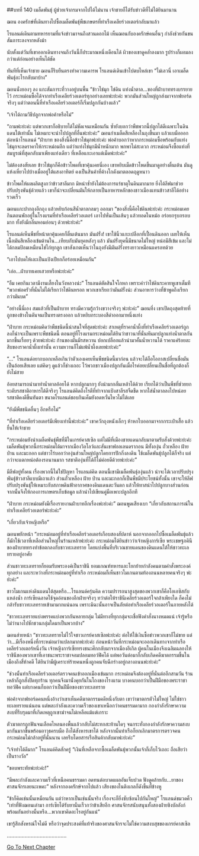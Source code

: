 ##บทที่ 140 เมล็ดพันธุ์
ผู้ช่วยเจ้ากรมจากไปได้ไม่นาน เจ้าชายก็ได้รับข่าวดีที่ไม่ได้ยินมานาน


ฌอน องครักษ์ที่เดินทางไปซื้อเมล็ดพันธุ์พืชเกษตรที่ท่าเรือเคลียร์วอเตอร์กลับมาแล้ว


โรแลนด์เดินตามทหารยามที่แจ้งข่าวมาจนถึงสวนดอกไม้ เห็นฌอนกับองครักษ์คนอื่นๆ กำลังช่วยกันขนสัมภาระลงจากหลังม้า


นับตั้งแต่วันที่เขาออกเดินทางจนถึงวันนี้ก็ประมาณหนึ่งเดือนได้ ผิวของเขาดูคล้ำลงมาก รูปร่างก็ผอมลงกว่าแต่ก่อนอย่างเห็นได้ชัด


ทันทีที่เห็นเจ้าชาย ฌอนก็รีบยืนตรงทำความเคารพ โรแลนด์เดินเข้าไปตบไหล่เขา “ไม่เลวนี่ เอาเมล็ดพันธุ์อะไรกลับมาบ้าง”


ฌอนนั่งยองๆ ลง แกะสัมภาระที่วางอยู่บนพื้น “ข้าวไข่มุก ไข่ดิน แท่งน้ำตาล...ของที่ฝ่าบาททรงบรรยายไว้ กระหม่อมซื้อได้จากท่าเรือเคลียร์วอเตอร์ทุกอย่างเลยพ่ะย่ะค่ะ พวกมันส่วนใหญ่ถูกส่งมาจากฟยอร์ดจริงๆ แต่ว่าตอนนี้ที่ท่าเรือเคลียร์วอเตอร์ก็เริ่มปลูกกันบ้างแล้ว”


“เจ้าได้ถามวิธีปลูกจากพ่อค้าหรือไม่”


“ถามพ่ะย่ะค่ะ แต่พวกเขาก็อธิบายได้ไม่ชัดเจนเหมือนกัน ซ้ำยังบอกว่าพืชพวกนี้ปลูกได้ดีเฉพาะในดินแดนใต้เท่านั้น ไม่เหมาะจะนำไปปลูกที่อื่นพ่ะย่ะค่ะ” ฌอนกำเมล็ดสีเหลืองในถุงขึ้นมา แล้วแบมือออกต่อหน้าโรแลนด์ “ฝ่าบาท ของสิ่งนี้คือข้าวไข่มุกพ่ะย่ะค่ะ พ่อค้าบอกว่าหากกระหม่อมซื้อพร้อมกับแท่งไข่มุกจะลดราคาให้กระหม่อมอีก แต่ว่าแท่งไข่มุกมีน้ำหนักมาก พกพาไม่สะดวก กระหม่อมจึงซื้อแท่งที่สมบูรณ์ที่สุดกลับมาเพียงแท่งเดียว ที่เหลือแกะเอาแต่เม็ดพ่ะย่ะค่ะ”


ไม่ต้องสงสัยเลย ข้าวไข่มุกก็คือข้าวโพดที่เขาคุ้นเคยนี่เอง เขาหยิบเม็ดข้าวโพดขึ้นมาดูอย่างตื่นเต้น มันดูแห้งเหี่ยวไปบ้างเมื่ออยู่ใต้แสงอาทิตย์ คงเป็นสินค้าที่ค้างโกดังมาตลอดฤดูหนาว


ข้าวโพดให้ผลผลิตสูงกว่าข้าวสาลีมาก มิหนำซ้ำยังไม่ต้องการแร่ธาตุในดินมากมาย ยิ่งได้ลีฟมาช่วยปรับปรุงพันธุ์ด้วยแล้ว เขาก็น่าจะเปลี่ยนมันให้กลายเป็นอาหารหลักของชาวเมืองแทนข้าวสาลีได้อย่างรวดเร็ว


ฌอนแกะปากถุงอีกถุง แล้วหยิบก้อนสีน้ำตาลกลมๆ ออกมา “ของสิ่งนี้คือไข่ดินพ่ะย่ะค่ะ กระหม่อมเคยกินตอนพักอยู่ในโรงแรมที่ท่าเรือเคลียร์วอเตอร์ เอาไปหั่นเป็นเส้นๆ แล้วทอดในหม้อ อร่อยกรุบกรอบมาก ทั้งยังมีกลิ่นหอมอ่อนๆ ด้วยพ่ะย่ะค่ะ”


โรแลนด์เห็นพืชที่หน้าตาคุ้นเคยก็ตื่นเต้นมาก มันฝรั่ง! เขาใช้นิ้วแกะเปลือกที่เปื้อนดินออก เผยให้เห็นเนื้อมันสีเหลืองเข้มด้านใน...เทียบกับมันยุคหลังๆ แล้ว มันฝรั่งยุคนี้มีขนาดไม่ใหญ่ หน่อมีสีเข้ม และไม่ได้กลมป้อมเหมือนไข่ไก่ทุกลูก เขาสังเกตเห็นว่าในถุงยังมีมันฝรั่งทรงยาวเหมือนแครอทด้วย


“เอาไปบดให้เละเป็นแป้งเปียกก็อร่อยเหมือนกัน”


“เอ่อ...ฝ่าบาทเคยเสวยหรือพ่ะย่ะค่ะ”


“อืม เคยกินเวลามีงานเลี้ยงในวังหลวงน่ะ” โรแลนด์ตัดสินใจโกหก เพราะคำว่าไข่ดินระคายหูเขาเต็มที “พวกพ่อครัวที่นั่นไม่ได้เรียกว่าไข่ดินหรอก พวกเขาเรียกว่ามันฝรั่งน่ะ ส่วนอาหารว่างที่ข้าพูดถึงเรียกกว่ามันบด”


“อย่างนี้นี่เอง สมแล้วที่เป็นฝ่าบาท ทรงมีความรู้กว้างขวางจริงๆ พ่ะย่ะค่ะ” ฌอนทึ่ง เขาเปิดถุงสุดท้ายที่ถูกของข้างในดันจนเป็นทรงตรงออก แล้วหยิบกระบองสีดำออกมาหนึ่งแท่ง


“ฝ่าบาท กระหม่อมคิดว่าพืชชนิดนี้น่าสนใจที่สุดพ่ะย่ะค่ะ สาเหตุที่ราคาน้ำผึ้งที่ท่าเรือเคลียร์วอเตอร์ถูกลงก็น่าจะเป็นเพราะพืชชนิดนี้ ตอนอยู่ที่โรงแรมกระหม่อมได้ยินว่าชาวนาที่นั่นหันมาปลูกแท่งน้ำตาลกันมากขึ้นเรื่อยๆ ด้วยพ่ะย่ะค่ะ ก้านของมันมีรสหวาน ปอกเปลือกแล้วนำมาคั้นน้ำหวานได้ ราคาแค่ร้อยละสิบของราคาน้ำผึ้งเท่านั้น ความหวานก็ไม่แพ้น้ำผึ้งเลยพ่ะย่ะค่ะ”


“...” โรแลนด์อยากบอกเหลือเกินว่าตัวเองเคยเห็นพืชชนิดนี้มาก่อน แล้วจะได้ถือโอกาสเปลี่ยนชื่อมันเป็นอ้อยเสียเลย แต่คิดๆ ดูแล้วก็ช่างเถอะ ไว้พวกชาวเมืองปลูกกันเมื่อไรค่อยเปลี่ยนเป็นชื่อที่ถูกต้องก็ยังไม่สาย


อ้อยสามารถนำมาทำน้ำตาลอ้อยได้ หากปลูกมากๆ ยังนำมากลั่นเหล้าได้ด้วย เรียกได้ว่าเป็นพืชที่ช่วยยกระดับรสชาติอาหารได้ดีจริงๆ โรแลนด์คิดถึงโรตีที่ทำจากแป้งสาลีรสจืดชืด หากใส่น้ำตาลลงไปหน่อย รสชาติคงดีขึ้นทันตา ขนาดโรแลนด์ชอบกินเค็มยังอดหวั่นไหวไม่ได้เลย


“ยังมีพืชชนิดอื่นๆ อีกหรือไม่”


“ที่ท่าเรือเคลียร์วอเตอร์มีเพียงเท่านี้พ่ะย่ะค่ะ” เขาควักถุงหนังเล็กๆ ห้าหกใบออกมาจากกระเป๋าเสื้อ แล้วยื่นให้เจ้าชาย


“กระหม่อมยังนำเมล็ดพันธุ์พืชที่มีในเกรย์คาสเซิล แต่ไม่มีที่เมืองชายแดนกลับมาตามรับสั่งด้วยพ่ะย่ะค่ะ เมล็ดพันธุ์พวกนี้กระหม่อมได้มาจากเมืองวิลโลว์และสันเขาฟอลเลนดรากอน มีทั้งองุ่น ถั่วเหลือง ฝ้าย ป่าน และมะกอก แต่ชาวไร่บอกว่าองุ่นส่วนใหญ่ปลูกโดยการปักกิ่งลงดิน ใช้เมล็ดพันธุ์ปลูกได้ก็จริง แต่กว่าจะแตกหน่อต้องรอนานมาก รสชาติองุ่นที่ได้ก็ไม่ค่อยดีด้วยพ่ะย่ะค่ะ”


มีลีฟอยู่ทั้งคน เรื่องพวกนี้ไม่ใช่ปัญหา โรแลนด์คิด ตอนนี้เขามีเมล็ดพันธุ์องุ่นแล้ว น่าจะได้เวลาปรับปรุงพันธุ์ข้าวสาลีแบบมีเถาแล้ว ส่วนถั่วเหลือง ฝ้าย ป่าน และมะกอกก็เป็นพืชมีประโยชน์ทั้งนั้น เขาจะให้ลีฟปรับปรุงพันธุ์ให้เหมาะกับสภาพดินฟ้าอากาศของดินแดนตะวันตก แล้วให้ทาสนำไปปลูกบางส่วนก่อน จากนั้นจึงให้กองการเกษตรเก็บข้อมูล แล้วนำไปเขียนคู่มือเพาะปลูกอีกที


“ฝ่าบาท กระหม่อมยังมีเรื่องรายงานฝ่าบาทอีกเรื่องพ่ะย่ะค่ะ” ฌอนพูดเสียงเบา “เกี่ยวกับสถานการณ์ในท่าเรือเคลียร์วอเตอร์พ่ะย่ะค่ะ”


“เกี่ยวกับเจ้าหญิงหรือ”


ฌอนพยักหน้า “กระหม่อมอยู่ที่ท่าเรือเคลียร์วอเตอร์เกือบสองสัปดาห์ นอกจากออกไปซื้อเมล็ดพันธุ์แล้ว ก็มักใช้เวลาที่เหลือส่วนใหญ่ในร้านเหล้าพ่ะย่ะค่ะ กระหม่อมได้ยินข่าวว่าเจ้าหญิงการ์เซีย พระเชษฐภคินีของฝ่าบาททรงทำข้อตกลงกับชาวทะเลทราย โดยแบ่งพื้นที่บริเวณชายแดนของดินแดนใต้ให้ชาวทะเลทรายอยู่อาศัย


ส่วนชาวทะเลทรายก็ยอมรับพระองค์เป็นราชินี ยอมเกณฑ์ทหารและโยกย้ายกำลังคนตามคำสั่งพระองค์ทุกอย่าง และระหว่างที่กระหม่อมอยู่ที่ท่าเรือ กระหม่อมก็เห็นชาวโมเกนตามท้องถนนหลายคนจริงๆ พ่ะย่ะค่ะ”


ชาวโมเกนแห่งดินแดนใต้สุดหรือ...โรแลนด์ครุ่นคิด ความปรารถนาสูงสุดของพวกเขาก็คือโอเอซิสกับแหล่งน้ำ การ์เซียฉลาดใช้จุดอ่อนของอีกฝ่ายจริงๆ ทว่าต่อให้ราชินีเคลียร์วอเตอร์ใจกล้าเพียงใด ก็คงไม่กล้ารับชาวทะเลทรายเข้ามามากแน่นอน เพราะมิฉะนั้นอาจเป็นภัยต่อท่าเรือเคลียร์วอเตอร์ในภายหลังได้


“ชาวทะเลทรายแบ่งพรรคแบ่งพวกกันหลายกลุ่ม ไม่มีทางที่ทุกกลุ่มจะเชื่อฟังคำสั่งนางหมดแน่ เจ้ารู้หรือไม่ว่านางไปชักชวนกลุ่มใดมาเป็นพวกบ้าง”


ฌอนส่ายหน้า “ชาวทะเลทรายไม่ไว้ใจชาวเกรย์คาสเซิลพ่ะย่ะค่ะ ต่อให้ใช้เงินซื้อข่าวพวกเขาก็ไม่ขาย แต่ว่า...มีเรื่องหนึ่งที่กระหม่อมว่าแปลกมากพ่ะย่ะค่ะ ก่อนหน้าวันที่กระหม่อมจะออกเดินทางจากท่าเรือเคลียร์วอเตอร์หนึ่งวัน เจ้าหญิงการ์เซียทรงชนะศึกกลับมาจากเมืองอีเกิล ผู้คนในเมืองจึงเฉลิมฉลองให้ราชินีของพวกเขาที่เอาชนะพระราชาจอมปลอมทอว์ฟิคได้ แต่พอวันต่อมาก็กลับเกิดคดีฆาตกรรมขึ้นในเมืองถึงสี่ห้าคดี ได้ยินว่ามีผู้เคราะห์ร้ายคนหนึ่งถูกคนจับฉีกร่างอยู่กลางถนนพ่ะย่ะค่ะ”


“ช่วงนั้นท่าเรือเคลียร์วอเตอร์ตรวจคนเข้าออกเมืองเข้มมาก กระหม่อมจึงต้องอยู่ที่นั่นต่ออีกสามวัน ร้านเหล้าก็ถูกสั่งปิดทุกร้าน ทุกคนจึงมานั่งคุยกันในโถงของโรงแรม บางคนบอกว่าเป็นฝีมือของพระราชาทอว์ฟิค แต่บางคนก็บอกว่าเป็นฝีมือของชาวทะเลทราย


พ่อค้าจากฟยอร์ดคนหนึ่งอ้างว่าเขาเห็นคดีฆาตกรรมคดีหนึ่งกับตา เขาว่าฆาตกรตัวไม่ใหญ่ ไม่ใช่ชาวทะเลทรายแน่นอน แต่พละกำลังและความเร็วของเขาเหนือกว่าคนธรรมดามาก กองกำลังรักษาความสงบที่รีบรุดมาที่เกิดเหตุถูกเขาฆ่าจนไม่เหลือแม้แต่เกราะ


ตัวฆาตกรถูกฟันจนเลือดไหลนองพื้นแล้วกลับไม่สะทกสะท้านใดๆ จนกระทั่งกองกำลังรักษาความสงบมากันมากขึ้นพร้อมอาวุธครบมือ ถึงได้สังหารเขาได้ หลังจากนั้นท่าเรือก็ยกเลิกมาตรการตรวจคน กระหม่อมไม่กล้าอยู่ที่นั่นนาน เลยรีบโดยสารเรือสินค้ากลับมาพ่ะย่ะค่ะ”


“เจ้าทำได้ดีมาก” โรแลนด์คิดสักครู่ “เงินที่เหลือจากซื้อเมล็ดพันธุ์พวกนั้นเจ้าก็เก็บไว้เถอะ ถือเสียว่าเป็นรางวัล”


“ขอบพระทัยพ่ะย่ะค่ะ!”


“มีพละกำลังและความเร็วที่เหนือคนธรรมดา อดทนต่อบาดแผลอันเจ็บปวด ฟังดูคล้ายกับ...ยาของศาสนจักรเลยนะเพคะ” หลังจากองครักษ์จากไปแล้ว เสียงของไนติงเกลก็ดังขึ้นที่ข้างหู


“ข้าก็คิดเช่นนั้นเหมือนกัน แต่ว่าหากเป็นเช่นนั้นจริง เรื่องจะก็ยิ่งซับซ้อนไปกันใหญ่” โรแลนด์ขมวดคิ้ว “เท่าที่ฟังฌอนเล่ามา การ์เซียได้รับยานั่นเร็วกว่าข้าเสียอีก ศาสนจักรสนับสนุนทั้งสองฝ่ายชิงบัลลังก์พร้อมกันอย่างนั้นหรือ...พวกเขาคิดอะไรอยู่กันแน่”


เขารู้สึกสังหรณ์ใจไม่ดี หรือว่าจุดประสงค์ที่แท้จริงของศาสนจักรจะไม่ใช่ความสงบสุขของเกรย์คาสเซิล


........................................


[Go To Next Chapter]( ./53.md)